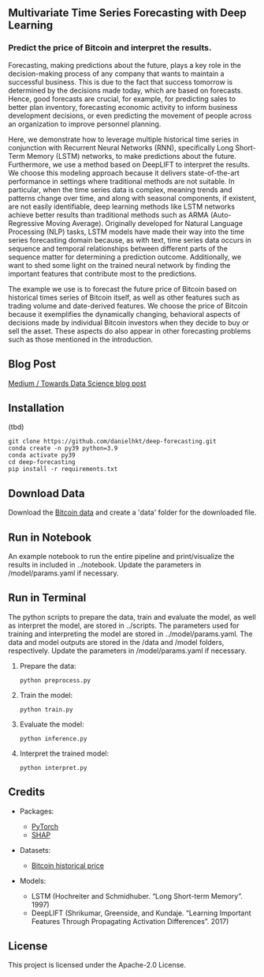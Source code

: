 ## Multivariate Time Series Forecasting with Deep Learning
### Predict the price of Bitcoin and interpret the results.

Forecasting, making predictions about the future, plays a key role in the decision-making process of any company that wants to maintain a successful business. This is due to the fact that success tomorrow is determined by the decisions made today, which are based on forecasts. Hence, good forecasts are crucial, for example, for predicting sales to better plan inventory, forecasting economic activity to inform business development decisions, or even predicting the movement of people across an organization to improve personnel planning.

Here, we demonstrate how to leverage multiple historical time series in conjunction with Recurrent Neural Networks (RNN), specifically Long Short-Term Memory (LSTM) networks, to make predictions about the future. Furthermore, we use a method based on DeepLIFT to interpret the results. We choose this modeling approach because it delivers state-of-the-art performance in settings where traditional methods are not suitable. In particular, when the time series data is complex, meaning trends and patterns change over time, and along with seasonal components, if existent, are not easily identifiable, deep learning methods like LSTM networks achieve better results than traditional methods such as ARMA (Auto-Regressive Moving Average). Originally developed for Natural Language Processing (NLP) tasks, LSTM models have made their way into the time series forecasting domain because, as with text, time series data occurs in sequence and temporal relationships between different parts of the sequence matter for determining a prediction outcome. Additionally, we want to shed some light on the trained neural network by finding the important features that contribute most to the predictions.

The example we use is to forecast the future price of Bitcoin based on historical times series of Bitcoin itself, as well as other features such as trading volume and date-derived features. We choose the price of Bitcoin because it exemplifies the dynamically changing, behavioral aspects of decisions made by individual Bitcoin investors when they decide to buy or sell the asset. These aspects do also appear in other forecasting problems such as those mentioned in the introduction.

## Blog Post

[Medium / Towards Data Science blog post](tbd)

## Installation

(tbd)
```
git clone https://github.com/danielhkt/deep-forecasting.git
conda create -n py39 python=3.9
conda activate py39
cd deep-forecasting
pip install -r requirements.txt
```

## Download Data

Download the [Bitcoin data](https://finance.yahoo.com/quote/BTC-USD/history?p=BTC-USD) and create a 'data' folder for the downloaded file.

## Run in Notebook

An example notebook to run the entire pipeline and print/visualize the results in included in ../notebook.
Update the parameters in /model/params.yaml if necessary.

## Run in Terminal

The python scripts to prepare the data, train and evaluate the model, as well as interpret the model, 
are stored in ../scripts. The parameters used for training and interpreting the model are stored in 
../model/params.yaml. The data and model outputs are stored in the /data and /model folders, respectively.
Update the parameters in /model/params.yaml if necessary.

1. Prepare the data:
    ```
    python preprocess.py
    ```
2. Train the model:
    ```
    python train.py
    ```
3. Evaluate the model:
    ```
    python inference.py
    ```
4. Interpret the trained model:
    ```
    python interpret.py
    ```

## Credits

* Packages:
    * [PyTorch](https://pytorch.org/)
    * [SHAP](https://shap-lrjball.readthedocs.io/en/latest/generated/shap.DeepExplainer.html)
    
* Datasets:
    * [Bitcoin historical price](https://finance.yahoo.com/quote/BTC-USD/history?p=BTC-USD)
    

* Models:
    * LSTM (Hochreiter and Schmidhuber. “Long Short-term Memory”. 1997)
    * DeepLIFT (Shrikumar, Greenside, and Kundaje. “Learning Important Features Through Propagating Activation Differences”. 2017)
    
## License

This project is licensed under the Apache-2.0 License.
